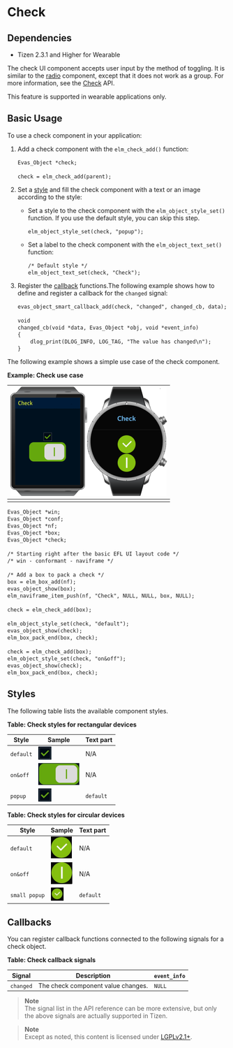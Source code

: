 # Check

## Dependencies

- Tizen 2.3.1 and Higher for Wearable

The check UI component accepts user input by the method of toggling. It is similar to the [radio](component-radio-wn.md) component, except that it does not work as a group. For more information, see the [Check](../../../../../org.tizen.native.wearable.apireference/group__Elm__Check.html) API.


This feature is supported in wearable applications only.

## Basic Usage

To use a check component in your application:

1. Add a check component with the `elm_check_add()` function:

   ```
   Evas_Object *check;

   check = elm_check_add(parent);
   ```

2. Set a [style](#style) and fill the check component with a text or an image according to the style:

   - Set a style to the check component with the `elm_object_style_set()` function. If you use the default style, you can skip this step.

     ```
     elm_object_style_set(check, "popup");
     ```


   - Set a label to the check component with the `elm_object_text_set()` function:

     ```
     /* Default style */
     elm_object_text_set(check, "Check");
     ```

3. Register the [callback](#callback) functions.The following example shows how to define and register a callback for the `changed` signal:

   ```
   evas_object_smart_callback_add(check, "changed", changed_cb, data);

   void
   changed_cb(void *data, Evas_Object *obj, void *event_info)
   {
       dlog_print(DLOG_INFO, LOG_TAG, "The value has changed\n");
   }
   ```

The following example shows a simple use case of the check component.

**Example: Check use case**

| ![Circle check component](./media/check_wear_sq_default.png)![Rect check component](./media/check_wear_circle_default.png) |
| ---------------------------------------- |
|                                          |

```
Evas_Object *win;
Evas_Object *conf;
Evas_Object *nf;
Evas_Object *box;
Evas_Object *check;

/* Starting right after the basic EFL UI layout code */
/* win - conformant - naviframe */

/* Add a box to pack a check */
box = elm_box_add(nf);
evas_object_show(box);
elm_naviframe_item_push(nf, "Check", NULL, NULL, box, NULL);

check = elm_check_add(box);

elm_object_style_set(check, "default");
evas_object_show(check);
elm_box_pack_end(box, check);

check = elm_check_add(box);
elm_object_style_set(check, "on&off");
evas_object_show(check);
elm_box_pack_end(box, check);
```

## Styles

The following table lists the available component styles.

**Table: Check styles for rectangular devices**

| Style     | Sample                                   | Text part |
| --------- | ---------------------------------------- | --------- |
| `default` | ![elm/check/base/default](./media/rect_default_popup.png) | N/A       |
| `on&off`  | ![elm/check/base/on&off](./media/rect_onoff.png) | N/A       |
| `popup`   | ![elm/check/base/popup](./media/rect_default_popup.png) | `default` |

**Table: Check styles for circular devices**

| Style         | Sample                                   | Text part |
| ------------- | ---------------------------------------- | --------- |
| `default`     | ![elm/check/base/default](./media/circle_default.png) | N/A       |
| `on&off`      | ![elm/check/base/on&off](./media/circle_onoff.png) | N/A       |
| `small popup` | ![elm/check/base/popup](./media/circle_small_popup.png) | `default` |

## Callbacks

You can register callback functions connected to the following signals for a check object.

**Table: Check callback signals**

| Signal    | Description                        | `event_info` |
| --------- | ---------------------------------- | ------------ |
| `changed` | The check component value changes. | `NULL`       |

> **Note**  
> The signal list in the API reference can be more extensive, but only the above signals are actually supported in Tizen.

> **Note**  
> Except as noted, this content is licensed under [LGPLv2.1+](http://opensource.org/licenses/LGPL-2.1).
